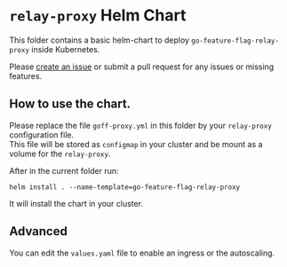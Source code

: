 # `relay-proxy` Helm Chart

This folder contains a basic helm-chart to deploy `go-feature-flag-relay-proxy` inside Kubernetes.

Please [create an issue](https://github.com/thomaspoignant/go-feature-flag/issues/new/choose) or submit a pull request
for any issues or missing features.


## How to use the chart.
Please replace the file `goff-proxy.yml` in this folder by your `relay-proxy` configuration file.  
This file will be stored as `configmap` in your cluster and be mount as a volume for the `relay-proxy`.

After in the current folder run:
```shell
helm install . --name-template=go-feature-flag-relay-proxy
```

It will install the chart in your cluster.

## Advanced
You can edit the `values.yaml` file to enable an ingress or the autoscaling.